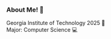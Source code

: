 ### About Me! 👋
Georgia Institute of Technology 2025 🐝  
Major: Computer Science 💻

<!--
To add:
- I'm curently working on
- check out my personal website
- resume
- linkedin
- short intro
- school
- grad year







**calvinc903/calvinc903** is a ✨ _special_ ✨ repository because its `README.md` (this file) appears on your GitHub profile.

Here are some ideas to get you started:

- 🔭 I’m currently working on ...
- 🌱 I’m currently learning ...
- 👯 I’m looking to collaborate on ...
- 🤔 I’m looking for help with ...
- 💬 Ask me about ...
- 📫 How to reach me: ...
- 😄 Pronouns: ...
- ⚡ Fun fact: ...
-->
